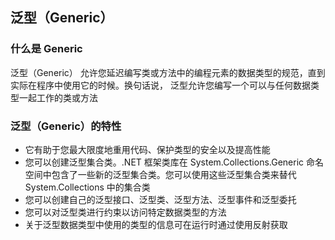 ﻿## 泛型（Generic）
### 什么是 Generic
泛型（Generic） 允许您延迟编写类或方法中的编程元素的数据类型的规范，直到实际在程序中使用它的时候。换句话说，
泛型允许您编写一个可以与任何数据类型一起工作的类或方法

### 泛型（Generic）的特性
* 它有助于您最大限度地重用代码、保护类型的安全以及提高性能
* 您可以创建泛型集合类。.NET 框架类库在 System.Collections.Generic 命名空间中包含了一些新的泛型集合类。您可以使用这些泛型集合类来替代 System.Collections 中的集合类
* 您可以创建自己的泛型接口、泛型类、泛型方法、泛型事件和泛型委托
* 您可以对泛型类进行约束以访问特定数据类型的方法
* 关于泛型数据类型中使用的类型的信息可在运行时通过使用反射获取